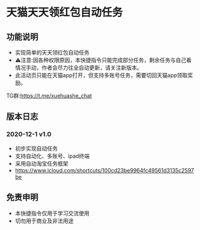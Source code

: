 # 天猫天天领红包自动任务

## 功能说明

* 实现简单的天天领红包自动任务
* ⚠️注意:因各种权限原因，本快捷指令只能完成部分任务，剩余任务与自己看情况手动，作者会尽力往全自动更新，请关注新版本。
* 此活动页只能在天猫app打开，但支持多账号任务，需要切回天猫app领取奖励。

TG群:https://t.me/xuehuashe_chat

## 版本日志

### 2020-12-1 v1.0
* 初步实现自动任务
* 支持自动化、多账号、ipad终端
* 采用自动淘宝任务框架
* https://www.icloud.com/shortcuts/100cd23be9964fc49561d3135c2597be

## 免责申明
* 本快捷指令仅用于学习交流使用
* 切勿用于商业及非法用途
